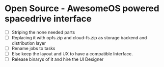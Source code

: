 # Open Source - AwesomeOS powered spacedrive interface
- [ ] Striping the none needed parts
- [ ] Replacing it with opfs.zip and cloud-fs.zip as storage backend and distribution layer
- [ ] Rename jobs to tasks
- [ ] Else keep the layout and UX to have a compatible Interface.
- [ ] Release binarys of it and hire the UI Designer 
